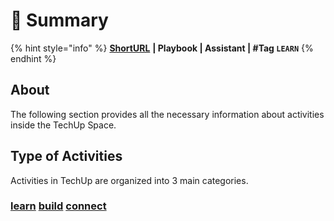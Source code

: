 # 🔸 Summary

{% hint style="info" %}
[**ShortURL**](https://tiof.click/TUActivities) **| Playbook | Assistant | #Tag `LEARN`**
{% endhint %}

## About

The following section provides all the necessary information about activities inside the TechUp Space.

## Type of Activities

Activities in TechUp are organized into 3 main categories.

### [learn](learn/ "mention") [build](build/ "mention") [connect](connect/ "mention")
